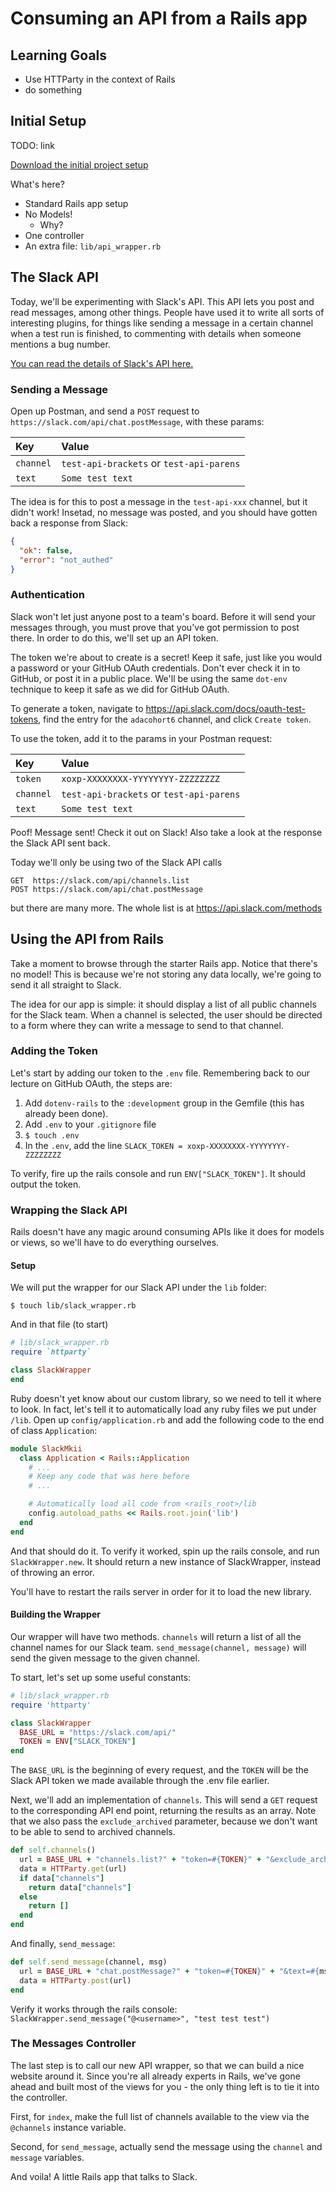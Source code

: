 # Consuming an API from a Rails app

## Learning Goals

- Use HTTParty in the context of Rails
- do something

## Initial Setup
TODO: link

[Download the initial project setup]()

What's here?
- Standard Rails app setup
- No Models!
  - Why?
- One controller
- An extra file: `lib/api_wrapper.rb`

## The Slack API
Today, we'll be experimenting with Slack's API. This API lets you post and read messages, among other things. People have used it to write all sorts of interesting plugins, for things like sending a message in a certain channel when a test run is finished, to commenting with details when someone mentions a bug number.

[You can read the details of Slack's API here.](https://api.slack.com/)

### Sending a Message
Open up Postman, and send a `POST` request to `https://slack.com/api/chat.postMessage`, with these params:

| Key       | Value                                    |
|:----------|:-----------------------------------------|
| `channel` | `test-api-brackets` or `test-api-parens` |
| `text`    | `Some test text`                         |

The idea is for this to post a message in the `test-api-xxx` channel, but it didn't work! Insetad, no message was posted, and you should have gotten back a response from Slack:

```json
{
  "ok": false,
  "error": "not_authed"
}
```

### Authentication
Slack won't let just anyone post to a team's board. Before it will send your messages through, you must prove that you've got permission to post there. In order to do this, we'll set up an API token.

The token we're about to create is a secret! Keep it safe, just like you would a password or your GitHub OAuth credentials. Don't ever check it in to GitHub, or post it in a public place. We'll be using the same `dot-env` technique to keep it safe as we did for GitHub OAuth.

To generate a token, navigate to https://api.slack.com/docs/oauth-test-tokens, find the entry for the `adacohort6` channel, and click `Create token`.

To use the token, add it to the params in your Postman request:

| Key       | Value                                    |
|:----------|:-----------------------------------------|
| `token`   | `xoxp-XXXXXXXX-YYYYYYYY-ZZZZZZZZ`        |
| `channel` | `test-api-brackets` or `test-api-parens` |
| `text`    | `Some test text`                         |

Poof! Message sent! Check it out on Slack! Also take a look at the response the Slack API sent back.

Today we'll only be using two of the Slack API calls
```
GET  https://slack.com/api/channels.list
POST https://slack.com/api/chat.postMessage
```
but there are many more. The whole list is at https://api.slack.com/methods

## Using the API from Rails
Take a moment to browse through the starter Rails app. Notice that there's no model! This is because we're not storing any data locally, we're going to send it all straight to Slack.

The idea for our app is simple: it should display a list of all public channels for the Slack team. When a channel is selected, the user should be directed to a form where they can write a message to send to that channel.

### Adding the Token
Let's start by adding our token to the `.env` file. Remembering back to our lecture on GitHub OAuth, the steps are:

1. Add `dotenv-rails` to the `:development` group in the Gemfile (this has already been done).
1. Add `.env` to your `.gitignore` file
1. `$ touch .env`
1. In the `.env`, add the line `SLACK_TOKEN = xoxp-XXXXXXXX-YYYYYYYY-ZZZZZZZZ`

To verify, fire up the rails console and run `ENV["SLACK_TOKEN"]`. It should output the token.

### Wrapping the Slack API
Rails doesn't have any magic around consuming APIs like it does for models or views, so we'll have to do everything ourselves.

#### Setup
We will put the wrapper for our Slack API under the `lib` folder:
```
$ touch lib/slack_wrapper.rb
```

And in that file (to start)

```ruby
# lib/slack_wrapper.rb
require `httparty`

class SlackWrapper
end
```

Ruby doesn't yet know about our custom library, so we need to tell it where to look. In fact, let's tell it to automatically load any ruby files we put under `/lib`. Open up `config/application.rb` and add the following code to the end of class `Application`:

```ruby
module SlackMkii
  class Application < Rails::Application
    # ...
    # Keep any code that was here before
    # ...

    # Automatically load all code from <rails_root>/lib
    config.autoload_paths << Rails.root.join('lib')
  end
end
```

And that should do it. To verify it worked, spin up the rails console, and run `SlackWrapper.new`. It should return a new instance of SlackWrapper, instead of throwing an error.

You'll have to restart the rails server in order for it to load the new library.

#### Building the Wrapper
Our wrapper will have two methods. `channels` will return a list of all the channel names for our Slack team. `send_message(channel, message)` will send the given message to the given channel.

To start, let's set up some useful constants:

```ruby
# lib/slack_wrapper.rb
require 'httparty'

class SlackWrapper
  BASE_URL = "https://slack.com/api/"
  TOKEN = ENV["SLACK_TOKEN"]
end
```

The `BASE_URL` is the beginning of every request, and the `TOKEN` will be the Slack API token we made available through the .env file earlier.

Next, we'll add an implementation of `channels`. This will send a `GET` request to the corresponding API end point, returning the results as an array. Note that we also pass the `exclude_archived` parameter, because we don't want to be able to send to archived channels.

```ruby
def self.channels()
  url = BASE_URL + "channels.list?" + "token=#{TOKEN}" + "&exclude_archived=1"
  data = HTTParty.get(url)
  if data["channels"]
    return data["channels"]
  else
    return []
  end
end
```

And finally, `send_message`:

```ruby
def self.send_message(channel, msg)
  url = BASE_URL + "chat.postMessage?" + "token=#{TOKEN}" + "&text=#{msg}&channel=#{channel}"
  data = HTTParty.post(url)
end
```

Verify it works through the rails console: `SlackWrapper.send_message("@<username>", "test test test")`

### The Messages Controller
The last step is to call our new API wrapper, so that we can build a nice website around it. Since you're all already experts in Rails, we've gone ahead and built most of the views for you - the only thing left is to tie it into the controller.

First, for `index`, make the full list of channels available to the view via the `@channels` instance variable.

Second, for `send_message`, actually send the message using the `channel` and `message` variables.

And voila! A little Rails app that talks to Slack.
